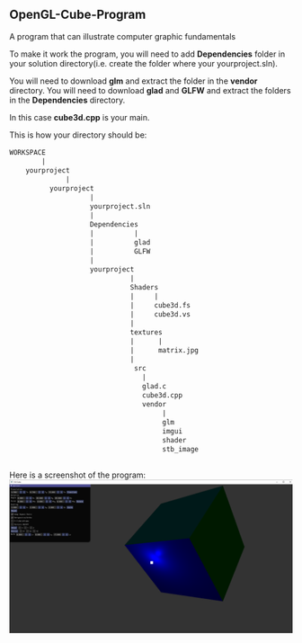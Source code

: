## OpenGL-Cube-Program
A program that can illustrate computer graphic fundamentals

To make it work the program, you will need to add **Dependencies** folder in your solution directory(i.e. create the folder where your yourproject.sln). 

You will need to download **glm** and extract the folder in the **vendor** directory.
You will need to download **glad** and **GLFW** and extract the folders in the **Dependencies** directory.

In this case **cube3d.cpp** is your main.

This is how your directory should be:
```
WORKSPACE
        |
    yourproject
              |
          yourproject
                    |
                    yourproject.sln
                    |
                    Dependencies
                    |          |
                    |          glad
                    |          GLFW
                    |
                    yourproject
                              |
                              Shaders
                              |     |
                              |     cube3d.fs
                              |     cube3d.vs
                              |
                              textures
                              |      |
                              |      matrix.jpg
                              |
                               src
                                 |
                                 glad.c
                                 cube3d.cpp
                                 vendor
                                      |
                                      glm
                                      imgui
                                      shader
                                      stb_image              
                             
```

Here is a screenshot of the program:
![Screenshot](im1.PNG)
